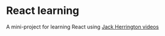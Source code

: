 # React learning

A mini-project for learning React using  [Jack Herrington videos](https://www.youtube.com/@jherr)
 
